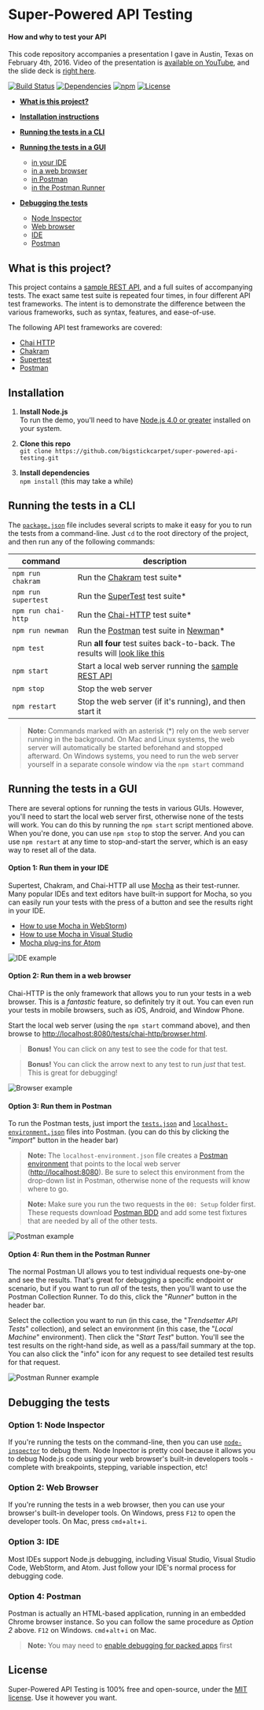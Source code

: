 Super-Powered API Testing
============================
#### How and why to test your API

This code repository accompanies a presentation I gave in Austin, Texas on February 4th, 2016.  Video of the presentation is [available on YouTube](https://youtu.be/bhrg-7f2e8k?t=1800), and the slide deck is [right here](https://docs.google.com/presentation/d/1oZknCWA6M186Pmfx43LVmWwdQvaqFhZLXX-_5lZkpQw/edit?usp=sharing).

[![Build Status](https://api.travis-ci.org/BigstickCarpet/super-powered-api-testing.svg)](https://travis-ci.org/BigstickCarpet/super-powered-api-testing)
[![Dependencies](https://david-dm.org/BigstickCarpet/super-powered-api-testing.svg)](https://david-dm.org/BigstickCarpet/super-powered-api-testing)
[![npm](http://img.shields.io/npm/v/super-powered-api-testing.svg)](https://www.npmjs.com/package/super-powered-api-testing)
[![License](https://img.shields.io/npm/l/super-powered-api-testing.svg)](LICENSE)

- **[What is this project?](#what-is-this-project)**

- **[Installation instructions](#installation)**

- **[Running the tests in a CLI](#running-the-tests-in-a-cli)**

- **[Running the tests in a GUI](#running-the-tests-in-a-gui)**
    - [in your IDE](#option-1-run-them-in-your-ide)
    - [in a web browser](#option-2-run-them-in-a-web-browser)
    - [in Postman](#option-3-run-them-in-postman)
    - [in the Postman Runner](#option-4-run-them-in-the-postman-runner)

- **[Debugging the tests](#debugging-the-tests)**
    - [Node Inspector](#option-1-node-inspector)
    - [Web browser](#option-2-web-browser)
    - [IDE](#option-3-ide)
    - [Postman](#option-4-postman)


What is this project?
--------------------------
This project contains a [sample REST API](https://documenter.getpostman.com/go?view=Y29sbGVjdGlvbl9pZD1lNDJlYjE1Ny0zYzI4LWY5ZmEtZDVmOC0wNTU1YzM2NDRlNmYmb3duZXI9MzA1NzU0JnVzZXJfaWQ9MzA1NzU0JmFjY2Vzc190b2tlbj02Y2E5NjA4ZjU0ODUwNDgxMzcyNCZzeW5jX2Vudj1wcmVtaXVt), and a full suites of accompanying tests.  The exact same test suite is repeated four times, in four different API test frameworks.  The intent is to demonstrate the difference between the various frameworks, such as syntax, features, and ease-of-use.

The following API test frameworks are covered:

- [Chai HTTP](tests/chai-http)
- [Chakram](tests/chakram)
- [Supertest](tests/supertest)
- [Postman](tests/postman)


Installation
--------------------------

1. __Install Node.js__<br>
To run the demo, you'll need to have [Node.js 4.0 or greater](https://nodejs.org/en/) installed on your system.

2. __Clone this repo__<br>
`git clone https://github.com/bigstickcarpet/super-powered-api-testing.git`

3. __Install dependencies__<br>
`npm install` (this may take a while)


Running the tests in a CLI
--------------------------
The [`package.json`](package.json) file includes several scripts to make it easy for you to run the tests from a command-line.  Just `cd` to the root directory of the project, and then run any of the following commands:

| command                | description
|------------------------|------------------------------------
| `npm run chakram`      | Run the [Chakram](tests/chakram) test suite*
| `npm run supertest`    | Run the [SuperTest](tests/supertest) test suite*
| `npm run chai-http`    | Run the [Chai-HTTP](tests/chai-http) test suite*
| `npm run newman`       | Run the [Postman](tests/postman) test suite in [Newman](https://www.npmjs.com/package/newman)*
| `npm test`             | Run **all four** test suites back-to-back. The results will [look like this](https://travis-ci.org/BigstickCarpet/super-powered-api-testing)
| `npm start`            | Start a local web server running the [sample REST API](https://documenter.getpostman.com/go?view=Y29sbGVjdGlvbl9pZD1lNDJlYjE1Ny0zYzI4LWY5ZmEtZDVmOC0wNTU1YzM2NDRlNmYmb3duZXI9MzA1NzU0JnVzZXJfaWQ9MzA1NzU0JmFjY2Vzc190b2tlbj02Y2E5NjA4ZjU0ODUwNDgxMzcyNCZzeW5jX2Vudj1wcmVtaXVt)
| `npm stop`             | Stop the web server
| `npm restart`          | Stop the web server (if it's running), and then start it

> **Note:**  Commands marked with an asterisk (*) rely on the web server running in the background.  On Mac and Linux systems, the web server will automatically be started beforehand and stopped afterward.  On Windows systems, you need to run the web server yourself in a separate console window via the `npm start` command


Running the tests in a GUI
--------------------------
There are several options for running the tests in various GUIs.  However, you'll need to start the local web server first, otherwise none of the tests will work.  You can do this by running the `npm start` script mentioned above.  When you're done, you can use `npm stop` to stop the server.  And you can use `npm restart` at any time to stop-and-start the server, which is an easy way to reset all of the data.


#### Option 1: Run them in your IDE
Supertest, Chakram, and Chai-HTTP all use [Mocha](https://mochajs.org/) as their test-runner.  Many popular IDEs and text editors have built-in support for Mocha, so you can easily run your tests with the press of a button and see the results right in your IDE.

  - [How to use Mocha in WebStorm](https://www.youtube.com/watch?v=4mKiGkokyx8))
  - [How to use Mocha in Visual Studio](https://github.com/Microsoft/nodejstools/wiki/Test-Explorer)
  - [Mocha plug-ins for Atom](https://atom.io/packages/search?q=mocha)

![IDE example](docs/IDE.gif)


#### Option 2: Run them in a web browser
Chai-HTTP is the only framework that allows you to run your tests in a web browser. This is a _fantastic_ feature, so definitely try it out.  You can even run your tests in mobile browsers, such as iOS, Android, and Window Phone.

Start the local web server (using the `npm start` command above), and then browse to [http://localhost:8080/tests/chai-http/browser.html](http://localhost:8080/tests/chai-http/browser.html).

> **Bonus!** You can click on any test to see the code for that test.

> **Bonus!** You can click the arrow next to any test to run _just_ that test. This is great for debugging!

![Browser example](docs/browser.gif)


#### Option 3: Run them in Postman
To run the Postman tests, just import the [`tests.json`](https://raw.githubusercontent.com/BigstickCarpet/super-powered-api-testing/master/tests/newman/tests.json) and [`localhost-environment.json`](https://raw.githubusercontent.com/BigstickCarpet/super-powered-api-testing/master/tests/newman/localhost-environment.json) files into Postman. (you can do this by clicking the "_import_" button in the header bar)

> **Note:** The `localhost-environment.json` file creates a [Postman environment](http://www.getpostman.com/docs/environments) that points to the local web server ([http://localhost:8080](http://localhost:8080)). Be sure to select this environment from the drop-down list in Postman, otherwise none of the requests will know where to go.

> **Note:** Make sure you run the two requests in the `00: Setup` folder first.  These requests download [Postman BDD](https://github.com/BigstickCarpet/postman-bdd) and add some test fixtures that are needed by all of the other tests.

![Postman example](docs/postman.gif)


#### Option 4: Run them in the Postman Runner
The normal Postman UI allows you to test individual requests one-by-one and see the results.  That's great for debugging a specific endpoint or scenario, but if you want to run _all_ of the tests, then you'll want to use the Postman Collection Runner.  To do this, click the "_Runner_" button in the header bar.

Select the collection you want to run (in this case, the "_Trendsetter API Tests_" collection), and select an environment (in this case, the "_Local Machine_" environment).  Then click the "_Start Test_" button.  You'll see the test results on the right-hand side, as well as a pass/fail summary at the top.  You can also click the "info" icon for any request to see detailed test results for that request.

![Postman Runner example](docs/postman-runner.gif)



Debugging the tests
--------------------------

### Option 1: Node Inspector
If you're running the tests on the command-line, then you can use [`node-inspector`](https://www.npmjs.com/package/node-inspector) to debug them.  Node Inpector is pretty cool because it allows you to debug Node.js code using your web browser's built-in developers tools - complete with breakpoints, stepping, variable inspection, etc!


### Option 2: Web Browser
If you're running the tests in a web browser, then you can use your browser's built-in developer tools.  On Windows, press `F12` to open the developer tools.  On Mac, press `cmd`+`alt`+`i`.


### Option 3: IDE
Most IDEs support Node.js debugging, including Visual Studio, Visual Studio Code, WebStorm, and Atom.  Just follow your IDE's normal process for debugging code.


### Option 4: Postman
Postman is actually an HTML-based application, running in an embedded Chrome browser instance.  So you can follow the same procedure as _Option 2_ above.  `F12` on Windows.  `cmd`+`alt`+`i` on Mac.

> **Note:** You may need to [enable debugging for packed apps](http://blog.getpostman.com/2014/01/27/enabling-chrome-developer-tools-inside-postman/) first



License
--------------------------
Super-Powered API Testing is 100% free and open-source, under the [MIT license](LICENSE). Use it however you want.
